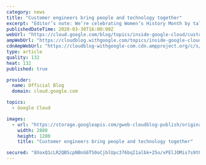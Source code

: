 ```yaml
---
category: news
title: "Customer engineers bring people and technology together"
excerpt: "Editor’s note: We’re celebrating Women’s History Month by talking with Cloud Googlers about identity and how it influences their work in technology. At Google Cloud, our customer engineers bring technology and people together, helping our customers choose the right tools to solve their problems, and"
publishedDateTime: 2020-03-30T16:00:00Z
webUrl: "https://cloud.google.com/blog/topics/inside-google-cloud/customer-engineers-at-google-cloud-talk-tech/"
ampWebUrl: "https://cloudblog.withgoogle.com/topics/inside-google-cloud/customer-engineers-at-google-cloud-talk-tech/amp/"
cdnAmpWebUrl: "https://cloudblog-withgoogle-com.cdn.ampproject.org/c/s/cloudblog.withgoogle.com/topics/inside-google-cloud/customer-engineers-at-google-cloud-talk-tech/amp/"
type: article
quality: 132
heat: 132
published: true

provider:
  name: Official Blog
  domain: cloud.google.com

topics:
  - Google Cloud

images:
  - url: "https://storage.googleapis.com/gweb-cloudblog-publish/original_images/Google_cloud_5.jpg"
    width: 2880
    height: 1200
    title: "Customer engineers bring people and technology together"

secured: "8XoxQ1cLR2QBScpNBnG6TS0oCjblUpc376bqI1albk+25o/xPElJOMis7s9tRPUOfkVaqI72UoeMC1+l9jL9TGqXIwTmJhcFC90Dvaod7IZyovI6HcKaSFjmNj84IU9fOG0njswsAQh6wb+p/S3FDqGpdd0hy1H9SXiE8nGTlzhSzUWSCdfOw3m9xojA6NB/giGJga66qDtl7enBqAOocUPZ3uqho8fdrH7ecutbQex77+G7whY79HlThWAMqMAsvlwuP0ZyMN/zFokvWa82bARCKd5znedOyhX3kPy63TphCE0nljwAkP8Y0uI6htzVZCwKdql2lb2hwIhGBQ/liQ==;0BK2rVjDaXFZunKICUX+AQ=="
---
```


